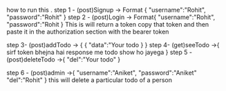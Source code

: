 how to run this .
step 1 - (post)Signup -> Format {
    "username":"Rohit",
    "password":"Rohit"
}
step 2 - (post)Login -> Format{
    "username":"Rohit",
    "password":"Rohit
}
This is will return a token copy that token and then paste it in the authorization section with the bearer token 

step 3- (post)addTodo -> {
    {
        "data":"Your todo
    }
}
step 4- (get)seeTodo ->{
    sirf token bhejna hai response me todo show ho jayega
}
step 5 -(post)deleteTodo ->{
    "del":"Your todo"
}

step 6 - (post)admin ->{
    "username":"Aniket",
    "password":"Aniket"
    "del":"Rohit"
}
this will delete a particular todo of a person
